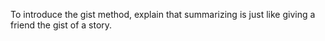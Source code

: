 To introduce the gist method, explain that summarizing is just like giving a friend the gist of a story.